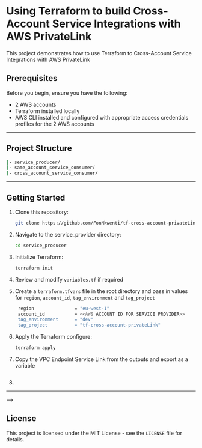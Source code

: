 # Using Terraform to build Cross-Account Service Integrations with AWS PrivateLink
This project demonstrates how to use Terraform to Cross-Account Service Integrations with AWS PrivateLink

## Prerequisites
Before you begin, ensure you have the following:

- 2 AWS accounts
- Terraform installed locally
- AWS CLI installed and configured with appropriate access credentials profiles for the 2 AWS accounts

<!-- ## Architecture
![Diagram](private-rest-api-part2-white.webp) -->

---

## Project Structure
```bash
|- service_producer/
|- same_account_service_consumer/
|- cross_account_service_consumer/
```
---
## Getting Started

1. Clone this repository:

   ```bash
   git clone https://github.com/FonNkwenti/tf-cross-account-privateLink.git
   ```


1. Navigate to the service_provider directory:
   ```bash
   cd service_producer
   ```
2. Initialize Terraform:
   ```bash
   terraform init
   ```
3. Review and modify `variables.tf` if required
4. Create a `terraform.tfvars` file in the root directory and pass in values for `region`, `account_id`, `tag_environment` and `tag_project`
   ```bash
    region               = "eu-west-1"
    account_id           = <<AWS ACCOUNT ID FOR SERVICE PROVIDER>>
    tag_environment      = "dev"
    tag_project          = "tf-cross-account-privateLink"
   ```
5. Apply the Terraform configure:
   ```bash
   terraform apply
   ```
6. Copy the VPC Endpoint Service Link from the outputs and export as a variable
   ```bash

   ```
8. 



---

<!-- ## Clean up
Remove all resources created by Terraform.
   ```
   terraform destroy
   ```

---

<!-- ## Tutorials
[Private Serverless REST API with API Gateway: Lambda, DynamoDB, VPC Endpoints & Terraform - Part 1](https://www.serverlessguru.com/blog/private-serverless-rest-api-with-api-gateway-lambda-dynamodb-vpc-endpoints-terraform---part-1) --> -->

## License

This project is licensed under the MIT License - see the `LICENSE` file for details.
